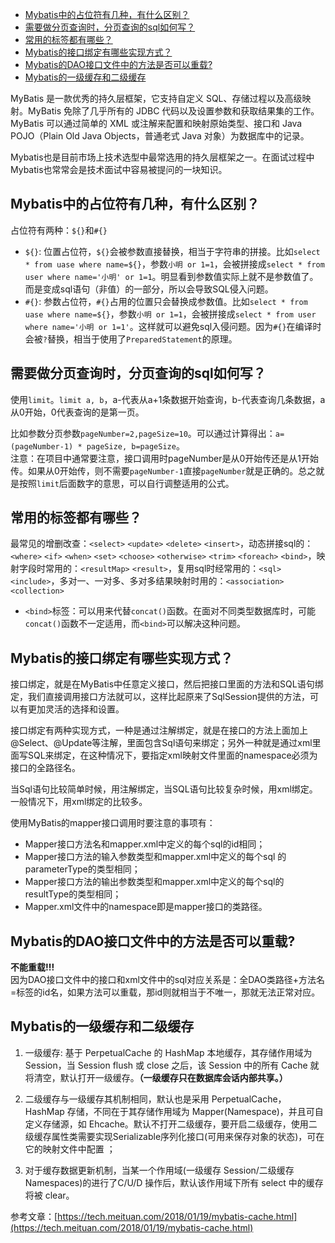 <!-- TOC -->

- [Mybatis中的占位符有几种，有什么区别？](#mybatis中的占位符有几种有什么区别)
- [需要做分页查询时，分页查询的sql如何写？](#需要做分页查询时分页查询的sql如何写)
- [常用的标签都有哪些？](#常用的标签都有哪些)
- [Mybatis的接口绑定有哪些实现方式？](#mybatis的接口绑定有哪些实现方式)
- [Mybatis的DAO接口文件中的方法是否可以重载?](#mybatis的dao接口文件中的方法是否可以重载)
- [Mybatis的一级缓存和二级缓存](#mybatis的一级缓存和二级缓存)

<!-- /TOC -->


MyBatis 是一款优秀的持久层框架，它支持自定义 SQL、存储过程以及高级映射。MyBatis 免除了几乎所有的 JDBC 代码以及设置参数和获取结果集的工作。MyBatis 可以通过简单的 XML 或注解来配置和映射原始类型、接口和 Java POJO（Plain Old Java Objects，普通老式 Java 对象）为数据库中的记录。

Mybatis也是目前市场上技术选型中最常选用的持久层框架之一。在面试过程中Mybatis也常常会是技术面试中容易被提问的一块知识。

## Mybatis中的占位符有几种，有什么区别？
占位符有两种：`${}`和`#{}`

- `${}`: 位置占位符，`${}`会被参数直接替换，相当于字符串的拼接。比如`select * from uase where name=${}`，参数`小明 or 1=1`，会被拼接成`select * from user where name='小明' or 1=1`。明显看到参数值实际上就不是参数值了。而是变成sql语句（非值）的一部分，所以会导致SQL侵入问题。
- `#{}`: 参数占位符，`#{}`占用的位置只会替换成参数值。比如`select * from uase where name=${}`，参数`小明 or 1=1`，会被拼接成`select * from user where name='小明 or 1=1'`。这样就可以避免sql入侵问题。因为`#{}`在编译时会被`?`替换，相当于使用了`PreparedStatement`的原理。

## 需要做分页查询时，分页查询的sql如何写？
使用`limit`。`limit a, b`，a-代表从a+1条数据开始查询，b-代表查询几条数据，a从0开始，0代表查询的是第一页。

比如参数分页参数`pageNumber=2,pageSize=10`。可以通过计算得出：`a=(pageNumber-1) * pageSize, b=pageSize`。  
注意：在项目中通常要注意，接口调用时pageNumber是从0开始传还是从1开始传。如果从0开始传，则不需要`pageNumber-1`直接`pageNumber`就是正确的。总之就是按照`limit`后面数字的意思，可以自行调整适用的公式。

## 常用的标签都有哪些？
最常见的增删改查：`<select>` `<update>` `<delete>` `<insert>`，动态拼接sql的：`<where>` `<if>` `<when>` `<set>` `<choose>` `<otherwise>` `<trim>` `<foreach>` `<bind>`，映射字段时常用的：`<resultMap>` `<result>`，复用sql时经常用的：`<sql>` `<include>`，多对一、一对多、多对多结果映射时用的：`<association>` `<collection>`

- `<bind>`标签：可以用来代替`concat()`函数。在面对不同类型数据库时，可能`concat()`函数不一定适用，而`<bind>`可以解决这种问题。

## Mybatis的接口绑定有哪些实现方式？
接口绑定，就是在MyBatis中任意定义接口，然后把接口里面的方法和SQL语句绑定，我们直接调用接口方法就可以，这样比起原来了SqlSession提供的方法，可以有更加灵活的选择和设置。

接口绑定有两种实现方式，一种是通过注解绑定，就是在接口的方法上面加上 @Select、@Update等注解，里面包含Sql语句来绑定；另外一种就是通过xml里面写SQL来绑定，在这种情况下，要指定xml映射文件里面的namespace必须为接口的全路径名。

当Sql语句比较简单时候，用注解绑定，当SQL语句比较复杂时候，用xml绑定。一般情况下，用xml绑定的比较多。

使用MyBatis的mapper接口调用时要注意的事项有：
- Mapper接口方法名和mapper.xml中定义的每个sql的id相同；
- Mapper接口方法的输入参数类型和mapper.xml中定义的每个sql 的parameterType的类型相同；
- Mapper接口方法的输出参数类型和mapper.xml中定义的每个sql的resultType的类型相同；
- Mapper.xml文件中的namespace即是mapper接口的类路径。

## Mybatis的DAO接口文件中的方法是否可以重载?
**不能重载!!!**    
因为DAO接口文件中的接口和xml文件中的sql对应关系是：全DAO类路径+方法名=标签的id名，如果方法可以重载，那id则就相当于不唯一，那就无法正常对应。

## Mybatis的一级缓存和二级缓存

1. 一级缓存: 基于 PerpetualCache 的 HashMap 本地缓存，其存储作用域为 Session，当 Session flush 或 close 之后，该 Session 中的所有 Cache 就将清空，默认打开一级缓存。**（一级缓存只在数据库会话内部共享。）**

2. 二级缓存与一级缓存其机制相同，默认也是采用 PerpetualCache，HashMap 存储，不同在于其存储作用域为 Mapper(Namespace)，并且可自定义存储源，如 Ehcache。默认不打开二级缓存，要开启二级缓存，使用二级缓存属性类需要实现Serializable序列化接口(可用来保存对象的状态)，可在它的映射文件中配置 <cache /> ；

3. 对于缓存数据更新机制，当某一个作用域(一级缓存 Session/二级缓存Namespaces)的进行了C/U/D 操作后，默认该作用域下所有 select 中的缓存将被 clear。

参考文章：[https://tech.meituan.com/2018/01/19/mybatis-cache.html](https://tech.meituan.com/2018/01/19/mybatis-cache.html)

